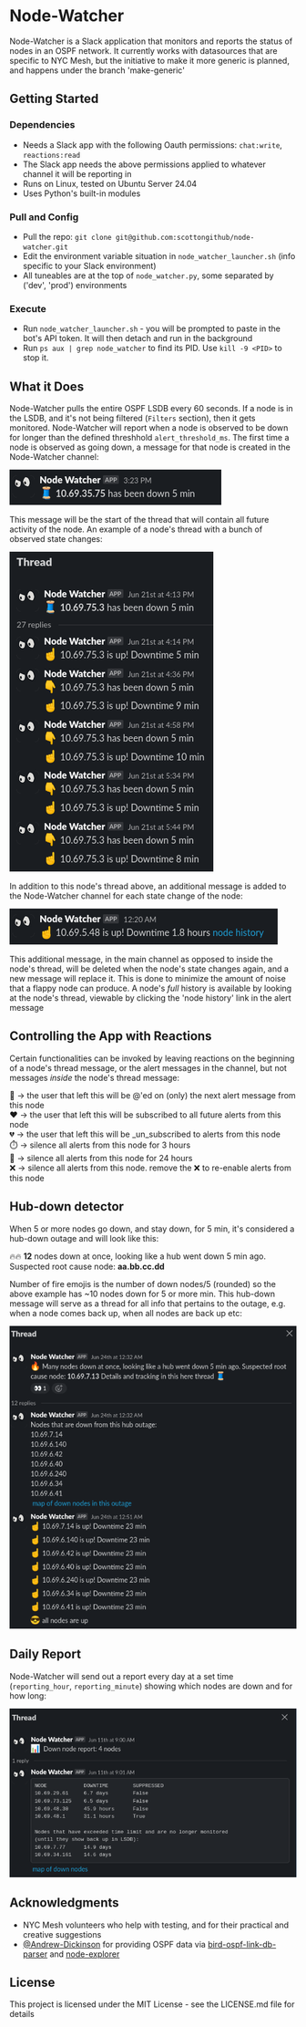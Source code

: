 

# Node-Watcher

Node-Watcher is a Slack application that monitors and reports the status of nodes in an OSPF network. It currently works with datasources that are specific to NYC Mesh, but the initiative to make it more generic is planned, and happens under the branch 'make-generic'

## Getting Started

### Dependencies

* Needs a Slack app with the following Oauth permissions: `chat:write`, `reactions:read`
* The Slack app needs the above permissions applied to whatever channel it will be reporting in
* Runs on Linux, tested on Ubuntu Server 24.04
* Uses Python's built-in modules 

### Pull and Config

* Pull the repo: `git clone git@github.com:scottongithub/node-watcher.git`
* Edit the environment variable situation in `node_watcher_launcher.sh` (info specific to your Slack environment)
* All tuneables are at the top of `node_watcher.py`, some separated by ('dev', 'prod') environments

### Execute

* Run `node_watcher_launcher.sh` - you will be prompted to paste in the bot's API token. It will then detach and run in the background
* Run `ps aux | grep node_watcher` to find its PID. Use `kill -9 <PID>` to stop it.


## What it Does

Node-Watcher pulls the entire OSPF LSDB every 60 seconds. If a node is in the LSDB, and it's not being filtered (`Filters` section), then it gets monitored. Node-Watcher will report when a node is observed to be down for longer than the defined threshhold `alert_threshold_ms`. The first time a node is observed as going down, a message for that node is created in the Node-Watcher channel:

<p align="left">
<img src="docs/pics/node_thread_new.png" />
</p>

This message will be the start of the thread that will contain all future activity of the node. An example of a node's thread with a bunch of observed state changes:

<p align="left">
<img src="docs/pics/node_thread_populated.png" />
</p>

In addition to this node's thread above, an additional message is added to the Node-Watcher channel for each state change of the node:

<p align="left">
<img src="docs/pics/node_state_change_message.png" />
</p>

This additional message, in the main channel as opposed to inside the node's thread, will be deleted when the node's state changes again, and a new message will replace it. This is done to minimize the amount of noise that a flappy node can produce. A node's *full* history is available by looking at the node's thread, viewable by clicking the 'node history' link in the alert message

## Controlling the App with Reactions
Certain functionalities can be invoked by leaving reactions on the beginning of a node's thread message, or the alert messages in the channel, but not messages *inside* the node's thread message:

:eyes: -> the user that left this will be @'ed on (only) the next alert message from this node  
:heart: -> the user that left this will be subscribed to all future alerts from this node  
:broken_heart: -> the user that left this will be _un_subscribed to alerts from this node  
:stopwatch: -> silence all alerts from this node for 3 hours  
:date: -> silence all alerts from this node for 24 hours  
:x: -> silence all alerts from this node. remove the :x: to re-enable alerts from this node  

## Hub-down detector

When 5 or more nodes go down, and stay down, for 5 min, it's considered a hub-down outage and will look like this:

:fire::fire: **12** nodes down at once, looking like a hub went down 5 min ago. Suspected root cause node: **aa.bb.cc.dd**

Number of fire emojis is the number of down nodes/5 (rounded) so the above example has ~10 nodes down for 5 or more min. This hub-down message will serve as a thread for all info that pertains to the outage, e.g. when a node comes back up, when all nodes are back up etc:

<p align="left">
<img src="docs/pics/hub_down.png" />
</p>

## Daily Report

Node-Watcher will send out a report every day at a set time (`reporting_hour`, `reporting_minute`) showing which nodes are down and for how long:

<p align="left">
<img src="docs/pics/node_down_report.png" />
</p>


## Acknowledgments

* NYC Mesh volunteers who help with testing, and for their practical and creative suggestions
* [@Andrew-Dickinson](https://www.github.com/Andrew-Dickinson) for providing OSPF data via [bird-ospf-link-db-parser](https://github.com/Andrew-Dickinson/bird-ospf-link-db-parser) and [node-explorer](https://github.com/Andrew-Dickinson/node-explorer)



## License

This project is licensed under the MIT License - see the LICENSE.md file for details


